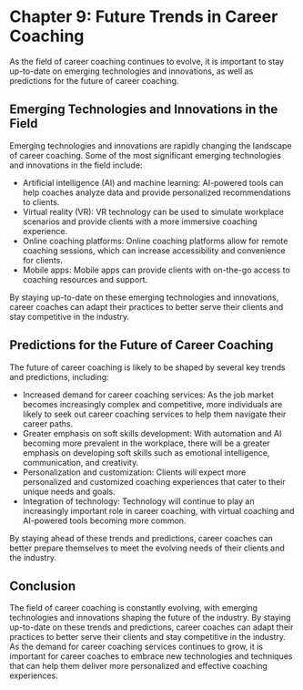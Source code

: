 Chapter 9: Future Trends in Career Coaching
===========================================

As the field of career coaching continues to evolve, it is important to stay up-to-date on emerging technologies and innovations, as well as predictions for the future of career coaching.

Emerging Technologies and Innovations in the Field
--------------------------------------------------

Emerging technologies and innovations are rapidly changing the landscape of career coaching. Some of the most significant emerging technologies and innovations in the field include:

* Artificial intelligence (AI) and machine learning: AI-powered tools can help coaches analyze data and provide personalized recommendations to clients.
* Virtual reality (VR): VR technology can be used to simulate workplace scenarios and provide clients with a more immersive coaching experience.
* Online coaching platforms: Online coaching platforms allow for remote coaching sessions, which can increase accessibility and convenience for clients.
* Mobile apps: Mobile apps can provide clients with on-the-go access to coaching resources and support.

By staying up-to-date on these emerging technologies and innovations, career coaches can adapt their practices to better serve their clients and stay competitive in the industry.

Predictions for the Future of Career Coaching
---------------------------------------------

The future of career coaching is likely to be shaped by several key trends and predictions, including:

* Increased demand for career coaching services: As the job market becomes increasingly complex and competitive, more individuals are likely to seek out career coaching services to help them navigate their career paths.
* Greater emphasis on soft skills development: With automation and AI becoming more prevalent in the workplace, there will be a greater emphasis on developing soft skills such as emotional intelligence, communication, and creativity.
* Personalization and customization: Clients will expect more personalized and customized coaching experiences that cater to their unique needs and goals.
* Integration of technology: Technology will continue to play an increasingly important role in career coaching, with virtual coaching and AI-powered tools becoming more common.

By staying ahead of these trends and predictions, career coaches can better prepare themselves to meet the evolving needs of their clients and the industry.

Conclusion
----------

The field of career coaching is constantly evolving, with emerging technologies and innovations shaping the future of the industry. By staying up-to-date on these trends and predictions, career coaches can adapt their practices to better serve their clients and stay competitive in the industry. As the demand for career coaching services continues to grow, it is important for career coaches to embrace new technologies and techniques that can help them deliver more personalized and effective coaching experiences.
